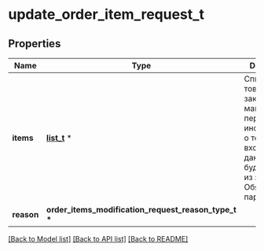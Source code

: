 # update_order_item_request_t

## Properties
Name | Type | Description | Notes
------------ | ------------- | ------------- | -------------
**items** | [**list_t**](order_item_modification_dto.md) \* | Список товаров в заказе.  Если магазин не передал информацию о товаре во входных данных, он будет удален из заказа.  Обязательный параметр.  | 
**reason** | **order_items_modification_request_reason_type_t \*** |  | [optional] 

[[Back to Model list]](../README.md#documentation-for-models) [[Back to API list]](../README.md#documentation-for-api-endpoints) [[Back to README]](../README.md)


